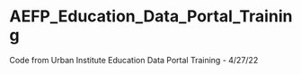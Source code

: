 # AEFP_Education_Data_Portal_Training
 Code from Urban Institute Education Data Portal Training - 4/27/22
